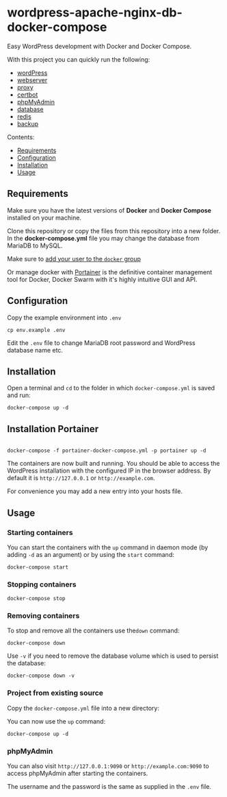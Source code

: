 # wordpress-apache-nginx-db-docker-compose

Easy WordPress development with Docker and Docker Compose.

With this project you can quickly run the following:

- [wordPress](https://hub.docker.com/_/wordpress/)
- [webserver](https://hub.docker.com/_/httpd)
- [proxy](https://hub.docker.com/_/nginx)
- [certbot](https://hub.docker.com/r/certbot/certbot)
- [phpMyAdmin](https://hub.docker.com/r/phpmyadmin/phpmyadmin/)
- [database](https://hub.docker.com/_/mariadb)
- [redis](https://hub.docker.com/_/redis)
- [backup](https://hub.docker.com/r/futurice/docker-volume-backup)

Contents:

- [Requirements](#requirements)
- [Configuration](#configuration)
- [Installation](#installation)
- [Usage](#usage)

## Requirements

Make sure you have the latest versions of **Docker** and **Docker Compose** installed on your machine.

Clone this repository or copy the files from this repository into a new folder. In the **docker-compose.yml** file you may change the database from MariaDB to MySQL.

Make sure to [add your user to the `docker` group](https://docs.docker.com/install/linux/linux-postinstall/#manage-docker-as-a-non-root-user)

Or manage docker with [Portainer](https://www.portainer.io/solutions/docker) is the definitive container management tool for Docker, Docker Swarm with it's highly intuitive GUI and API.

## Configuration

Copy the example environment into `.env`

```
cp env.example .env
```

Edit the `.env` file to change MariaDB root password and WordPress database name etc.

## Installation

Open a terminal and `cd` to the folder in which `docker-compose.yml` is saved and run:

```
docker-compose up -d
```

## Installation Portainer

```

docker-compose -f portainer-docker-compose.yml -p portainer up -d 
```
 
The containers are now built and running. You should be able to access the WordPress installation with the configured IP in the browser address. By default it is `http://127.0.0.1` or `http://example.com`.

For convenience you may add a new entry into your hosts file.

## Usage

### Starting containers

You can start the containers with the `up` command in daemon mode (by adding `-d` as an argument) or by using the `start` command:

```
docker-compose start
```

### Stopping containers

```
docker-compose stop
```

### Removing containers

To stop and remove all the containers use the`down` command:

```
docker-compose down
```

Use `-v` if you need to remove the database volume which is used to persist the database:

```
docker-compose down -v
```

### Project from existing source

Copy the `docker-compose.yml` file into a new directory:

You can now use the `up` command:

```
docker-compose up -d
```

### phpMyAdmin

You can also visit `http://127.0.0.1:9090` or `http://example.com:9090` to access phpMyAdmin after starting the containers.

The username and the password is the same as supplied in the `.env` file.

 
